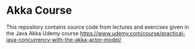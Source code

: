 # Akka Course
This repository contains source code from lectures and exercises given in the Java Akka Udemy course https://www.udemy.com/course/practical-java-concurrency-with-the-akka-actor-model/